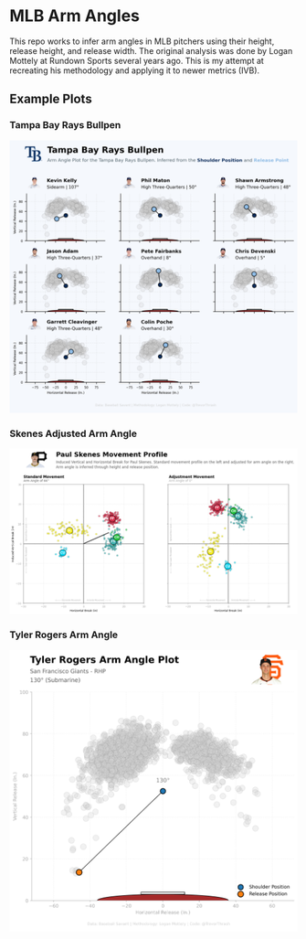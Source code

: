 # MLB Arm Angles

This repo works to infer arm angles in MLB pitchers using their height, release height, and release width. The original analysis was done by Logan Mottely at Rundown Sports several years ago. This is my attempt at recreating his methodology and applying it to newer metrics (IVB).

## Example Plots

### Tampa Bay Rays Bullpen
![Tampa Bay Rays Bullpen](example_plots/RaysBullpen.png)

### Skenes Adjusted Arm Angle
![Skenes Adjusted Arm Angle](example_plots/SkenesAdjusted.png)

### Tyler Rogers Arm Angle
![Tyler Rogers Arm Angle](example_plots/RogersArmAngle.png)





